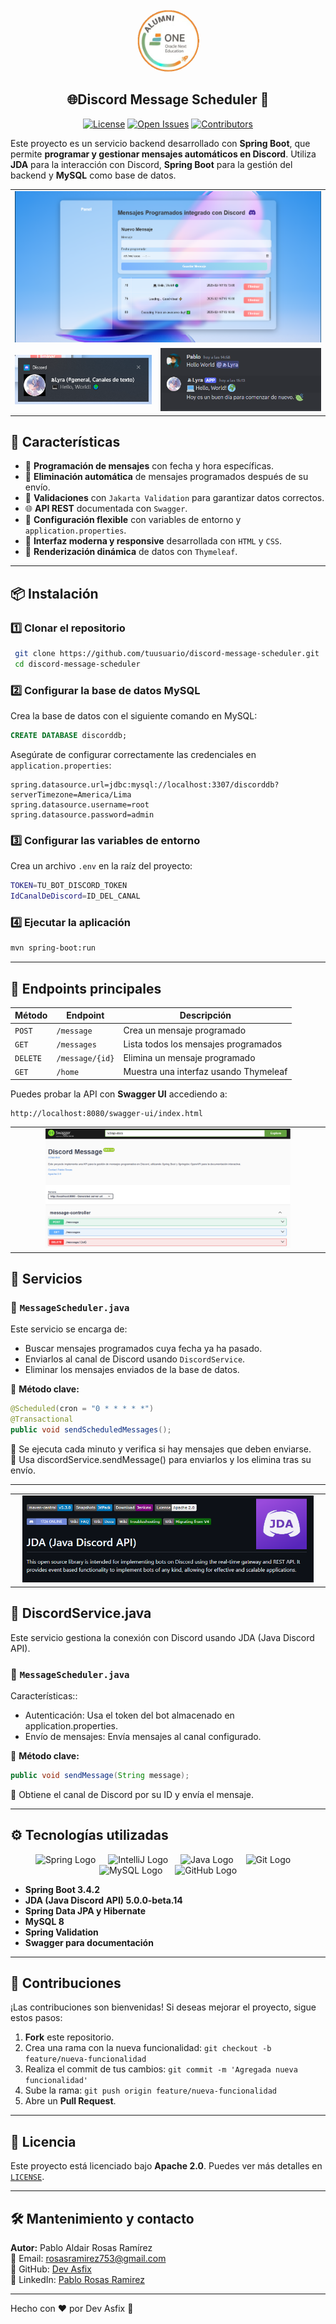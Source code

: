 
<div align="center">
  <img src="images/alumni-one.png" alt="Logo" height="100" style="border-radius: 50%;">
  <h2>
    🌐Discord Message Scheduler 📩
  </h2>

<p align="center">
    <!-- Insignias para Discord-Message con color morado -->
    <a href="https://github.com/Dev-Asfix/Discord-Message?tab=License-1-ov-file"><img src="https://img.shields.io/github/license/Dev-Asfix/Foro-Hub?style=for-the-badge" alt="License"></a>
    <a href="https://github.com/Dev-Asfix/Discord-Message/issues"><img src="https://img.shields.io/github/issues/Dev-Asfix/Discord-Message?style=for-the-badge&color=8A2BE2" alt="Open Issues"></a>
    <a href="https://github.com/Dev-Asfix/Discord-Message/graphs/contributors"><img src="https://img.shields.io/github/contributors/Dev-Asfix/Discord-Message?style=for-the-badge&color=8A2BE2" alt="Contributors"></a>
</p>
</div>

Este proyecto es un servicio backend desarrollado con **Spring Boot**, que permite **programar y gestionar mensajes automáticos en Discord**. Utiliza **JDA** para la interacción con Discord, **Spring Boot** para la gestión del backend y **MySQL** como base de datos.

<!-- Tabla para organizar imágenes -->
<table width="100%">
  <!-- Fila superior: Imagen grande (info.png) -->
  <tr>
    <td colspan="2" align="center">
      <img src="images/info.png" alt="Swagger UI" width="100%">
    </td>
  </tr>

  <!-- Fila inferior: Dos imágenes alineadas a la izquierda y derecha -->
  <tr>
    <td align="left">
      <img src="images/notifica.png" alt="Notificación" width="100%">
    </td>
    <td align="right">
      <img src="images/discord.png" alt="Discord Logo" width="100%">
    </td>
  </tr>
</table>





## 🚀 Características

- 📌 **Programación de mensajes** con fecha y hora específicas.
- 🔄 **Eliminación automática** de mensajes programados después de su envío.
- 📝 **Validaciones** con `Jakarta Validation` para garantizar datos correctos.
- 🌐 **API REST** documentada con `Swagger`.
- 🔧 **Configuración flexible** con variables de entorno y `application.properties`.
- 🎨 **Interfaz moderna y responsive** desarrollada con `HTML` y `CSS`.
- 🔄 **Renderización dinámica** de datos con `Thymeleaf`.
---
<div align="center">

</div>



## 📦 Instalación

### 1️⃣ Clonar el repositorio
```sh
 git clone https://github.com/tuusuario/discord-message-scheduler.git
 cd discord-message-scheduler
```

### 2️⃣ Configurar la base de datos MySQL
Crea la base de datos con el siguiente comando en MySQL:
```sql
CREATE DATABASE discorddb;
```

Asegúrate de configurar correctamente las credenciales en `application.properties`:
```properties
spring.datasource.url=jdbc:mysql://localhost:3307/discorddb?serverTimezone=America/Lima
spring.datasource.username=root
spring.datasource.password=admin
```

### 3️⃣ Configurar las variables de entorno
Crea un archivo `.env` en la raíz del proyecto:
```sh
TOKEN=TU_BOT_DISCORD_TOKEN
IdCanalDeDiscord=ID_DEL_CANAL
```

### 4️⃣ Ejecutar la aplicación
```sh
mvn spring-boot:run
```

---

## 📜 Endpoints principales

| Método | Endpoint | Descripción                           |
|--------|---------|---------------------------------------|
| `POST` | `/message` | Crea un mensaje programado            |
| `GET` | `/messages` | Lista todos los mensajes programados  |
| `DELETE` | `/message/{id}` | Elimina un mensaje programado         |
| `GET`   | `/home`      | Muestra una interfaz usando Thymeleaf |

Puedes probar la API con **Swagger UI** accediendo a:
```
http://localhost:8080/swagger-ui/index.html
```
<table width="100%">
  <tr>
    <td colspan="2" align="center">
      <img src="images/doc.png" alt="Swagger UI" width="80%">
    </td>
  </tr>
</table>


## 🚀 Servicios  

### 📌 `MessageScheduler.java`
Este servicio se encarga de:
- Buscar mensajes programados cuya fecha ya ha pasado.
- Enviarlos al canal de Discord usando `DiscordService`.
- Eliminar los mensajes enviados de la base de datos.

📌 **Método clave:**
```java
@Scheduled(cron = "0 * * * * *")
@Transactional
public void sendScheduledMessages();
```
🔹 Se ejecuta cada minuto y verifica si hay mensajes que deben enviarse.  
🔹 Usa discordService.sendMessage() para enviarlos y los elimina tras su envío.

---

<table width="100%">
  <tr>
    <td colspan="2" align="center">
      <img src="images/jda.png" alt="Swagger UI" width="95%">
    </td>
  </tr>
</table>

## 🤖 DiscordService.java
Este servicio gestiona la conexión con Discord usando JDA (Java Discord API).

### 📌 `MessageScheduler.java`
Características::
- Autenticación: Usa el token del bot almacenado en application.properties.
- Envío de mensajes: Envía mensajes al canal configurado.

📌 **Método clave:**
```java
public void sendMessage(String message);
```
🔹 Obtiene el canal de Discord por su ID y envía el mensaje.

---

## ⚙️ Tecnologías utilizadas   


<div align="center">
  <img src="https://cdn.jsdelivr.net/gh/devicons/devicon/icons/spring/spring-original.svg" height="40" alt="Spring Logo" />
  <img width="12" />
  <img src="https://cdn.jsdelivr.net/gh/devicons/devicon/icons/intellij/intellij-original.svg" height="40" alt="IntelliJ Logo" />
  <img width="12" />
  <img src="https://cdn.jsdelivr.net/gh/devicons/devicon/icons/java/java-original.svg" height="40" alt="Java Logo" />
  <img width="12" />
  <img src="https://cdn.jsdelivr.net/gh/devicons/devicon/icons/git/git-original.svg" height="40" alt="Git Logo" />
  <img width="12" />
  <img src="https://cdn.jsdelivr.net/gh/devicons/devicon/icons/mysql/mysql-original.svg" height="40" alt="MySQL Logo" />
  <img width="12" />

  <img src="https://cdn.jsdelivr.net/gh/devicons/devicon/icons/github/github-original.svg" height="40" alt="GitHub Logo" />
</div>

- **Spring Boot 3.4.2**
- **JDA (Java Discord API) 5.0.0-beta.14**
- **Spring Data JPA y Hibernate**
- **MySQL 8**
- **Spring Validation**
- **Swagger para documentación**

---

## 🤝 Contribuciones
¡Las contribuciones son bienvenidas! Si deseas mejorar el proyecto, sigue estos pasos:
1. **Fork** este repositorio.
2. Crea una rama con la nueva funcionalidad: `git checkout -b feature/nueva-funcionalidad`
3. Realiza el commit de tus cambios: `git commit -m 'Agregada nueva funcionalidad'`
4. Sube la rama: `git push origin feature/nueva-funcionalidad`
5. Abre un **Pull Request**.

---

## 📄 Licencia
Este proyecto está licenciado bajo **Apache 2.0**. Puedes ver más detalles en [`LICENSE`](LICENSE).

---

## 🛠 Mantenimiento y contacto
**Autor:** Pablo Aldair Rosas Ramírez  
📧 Email: [rosasramirez753@gmail.com](mailto:rosasramirez753@gmail.com)  
🔗 GitHub: [Dev Asfix](https://github.com/Dev-Asfix)  
💼 LinkedIn: [Pablo Rosas Ramirez](https://www.linkedin.com/in/pablo-rosas-dev/)

---

Hecho con ❤️ por Dev Asfix 🚀